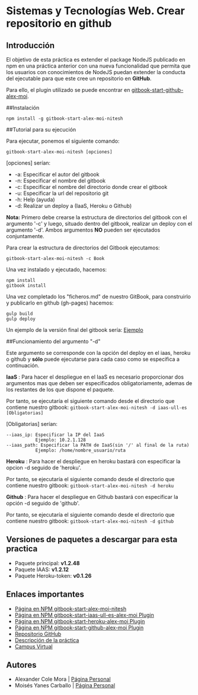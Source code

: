 # Sistemas y Tecnologías Web. Crear repositorio en github

## Introducción

El objetivo de esta práctica es extender el package NodeJS publicado en npm en una práctica anterior con una nueva funcionalidad que permita que los usuarios con conocimientos de NodeJS puedan extender la conducta del ejecutable para que este cree un repositorio en **GitHub**.

Para ello, el plugin utilizado se puede encontrar en [gitbook-start-github-alex-moi](https://www.npmjs.com/package/gitbook-start-github-alex-moi).

##Instalación

```shell
npm install -g gitbook-start-alex-moi-nitesh
```

##Tutorial para su ejecución

Para ejecutar, ponemos el siguiente comando:

`gitbook-start-alex-moi-nitesh [opciones]`

[opciones] serían:
*    -a: Especificar el autor del gitbook
*    -n: Especificar el nombre del gitbook
*    -c: Especificar el nombre del directorio donde crear el gitbook
*    -u: Especificar la url del repositorio git
*    -h: Help (ayuda)
*    -d: Realizar un deploy a (IaaS, Heroku o Github)

**Nota:** Primero debe crearse la estructura de directorios del gitbook con el argumento '-c' y luego, situado dentro del gitbook, realizar un deploy con el argumento '-d'. Ambos argumentos **NO** pueden ser ejecutados conjuntamente.

Para crear la estructura de directorios del Gitbook ejecutamos:
```shell
gitbook-start-alex-moi-nitesh -c Book
```

Una vez instalado y ejecutado, hacemos:

```shell
npm install
gitbook install
```

Una vez completado los "ficheros.md" de nuestro GitBook, para construirlo y publicarlo en github (gh-pages) hacemos:

```shell
gulp build
gulp deploy
```

Un ejemplo de la versión final del gitbook sería: [Ejemplo](https://alu0100782851.github.io/prueba/)

##Funcionamiento del argumento "-d"

Este argumento se corresponde con la opción del deploy en el iaas, heroku o github y **sólo** puede ejecutarse para cada caso como se especifica a continuación.


**IaaS**
 : Para hacer el despliegue en el IaaS es necesario proporcionar dos argumentos mas que deben ser especificados obligatoriamente, ademas de los restantes de los que dispone el paquete.

 Por tanto, se ejecutaría el siguiente comando desde el directorio que contiene nuestro gitbook:
`gitbook-start-alex-moi-nitesh -d iaas-ull-es [Obligatorias]`

 [Obligatorias] serían:
 ```
--iaas_ip: Especificar la IP del IaaS
			Ejemplo: 10.2.1.128
--iaas_path: Especificar la PATH de IaaS(sin '/' al final de la ruta)
			Ejemplo: /home/nombre_usuario/ruta
 ```

**Heroku**
 : Para hacer el despliegue en heroku bastará con especificar la opcion -d seguido de 'heroku'.

 Por tanto, se ejecutaría el siguiente comando desde el directorio que contiene nuestro gitbook:
`gitbook-start-alex-moi-nitesh -d heroku`
 

**Github**
 : Para hacer el despliegue en Github bastará con especificar la opción -d seguido de 'github'.

 Por tanto, se ejecutaría el siguiente comando desde el directorio que contiene nuestro gitbook:
`gitbook-start-alex-moi-nitesh -d github`


## Versiones de paquetes a descargar para esta practica
* Paquete principal: **v1.2.48**
* Paquete IAAS: **v1.2.12**
* Paquete Heroku-token: **v0.1.26**

## Enlaces importantes
*  [Página en NPM gitbook-start-alex-moi-nitesh](https://www.npmjs.com/package/gitbook-start-alex-moi-nitesh)
*  [Página en NPM gitbook-start-iaas-ull-es-alex-moi Plugin](https://www.npmjs.com/package/gitbook-start-iaas-ull-es-alex-moi)
* [Página en NPM gitbook-start-heroku-alex-moi Plugin](https://www.npmjs.com/package/gitbook-start-heroku-alex-moi)
* [Página en NPM gitbook-start-github-alex-moi Plugin](https://www.npmjs.com/package/gitbook-start-github-alex-moi)
*  [Repositorio GitHub](https://github.com/ULL-ESIT-SYTW-1617/crear-repositorio-en-github-alex-moi)
*  [Descripción de la práctica](https://casianorodriguezleon.gitbooks.io/ull-esit-1617/content/practicas/practicagithubapi.html)
*  [Campus Virtual](https://campusvirtual.ull.es/1617/course/view.php?id=1175)

## Autores

* Alexander Cole Mora | [Página Personal](http://alu0100767421.github.io/)
* Moisés Yanes Carballo | [Página Personal](http://alu0100782851.github.io/)